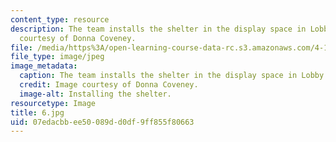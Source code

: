 ```yaml
---
content_type: resource
description: The team installs the shelter in the display space in Lobby 7. Image
  courtesy of Donna Coveney.
file: /media/https%3A/open-learning-course-data-rc.s3.amazonaws.com/4-125a-architecture-studio-building-in-landscapes-fall-2005/07edacbbee50089dd0df9ff855f80663_6.jpg
file_type: image/jpeg
image_metadata:
  caption: The team installs the shelter in the display space in Lobby 7.
  credit: Image courtesy of Donna Coveney.
  image-alt: Installing the shelter.
resourcetype: Image
title: 6.jpg
uid: 07edacbb-ee50-089d-d0df-9ff855f80663
---
```

